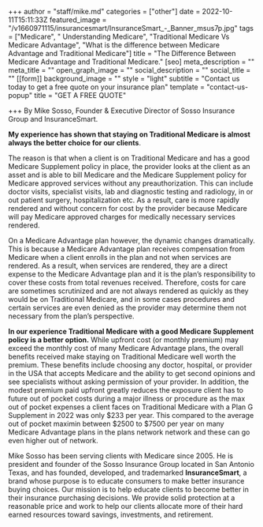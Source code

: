 +++
author = "staff/mike.md"
categories = ["other"]
date = 2022-10-11T15:11:33Z
featured_image = "/v1660971115/insurancesmart/InsuranceSmart_-_Banner_msus7p.jpg"
tags = ["Medicare", " Understanding Medicare", "Traditional Medicare Vs Medicare Advantage", "What is the difference between Medicare Advantage and Traditional Medicare"]
title = "The Difference Between Medicare Advantage and Traditional Medicare."
[seo]
meta_description = ""
meta_title = ""
open_graph_image = ""
social_description = ""
social_title = ""
[[form]]
background_image = ""
style = "light"
subtitle = "Contact us today to get a free quote on your insurance plan"
template = "contact-us-popup"
title = "GET A FREE QUOTE"

+++
By Mike Sosso, Founder & Executive Director of Sosso Insurance Group and InsuranceSmart.

**My experience has shown that staying on Traditional Medicare is almost always the better choice for our clients**.

The reason is that when a client is on Traditional Medicare and has a good Medicare Supplement policy in place, the provider looks at the client as an asset and is able to bill Medicare and the Medicare Supplement policy for Medicare approved services without any preauthorization. This can include doctor visits, specialist visits, lab and diagnostic testing and radiology, in or out patient surgery, hospitalization etc. As a result, care is more rapidly rendered and without concern for cost by the provider because Medicare will pay Medicare approved charges for medically necessary services rendered.

On a Medicare Advantage plan however, the dynamic changes dramatically. This is because a Medicare Advantage plan receives compensation from Medicare when a client enrolls in the plan and not when services are rendered. As a result, when services are rendered, they are a direct expense to the Medicare Advantage plan and it is the plan’s responsibility to cover these costs from total revenues received. Therefore, costs for care are sometimes scrutinized and are not always rendered as quickly as they would be on Traditional Medicare, and in some cases procedures and certain services are even denied as the provider may determine them not necessary from the plan’s perspective.

**In our experience Traditional Medicare with a good Medicare Supplement policy is a better option.**  While upfront cost (or monthly premium) may exceed the monthly cost of many Medicare Advantage plans, the overall benefits received make staying on Traditional Medicare well worth the premium. These benefits include choosing any doctor, hospital, or provider in the USA that accepts Medicare and the ability to get second opinions and see specialists without asking permission of your provider. In addition, the modest premium paid upfront greatly reduces the exposure client has to future out of pocket costs during a major illness or procedure as the max out of pocket expenses a client faces on Traditional Medicare with a Plan G Supplement in 2022 was only $233 per year. This compared to the average out of pocket maximin between $2500 to $7500 per year on many Medicare Advantage plans in the plans network network and these can go even higher out of network.

Mike Sosso has been serving clients with Medicare since 2005. He is president and founder of the Sosso Insurance Group located in San Antonio Texas, and has founded, developed, and trademarked **InsuranceSmart**, a brand whose purpose is to educate consumers to make better insurance buying choices. Our mission is to help educate clients to become better in their insurance purchasing decisions. We provide solid protection at a reasonable price and work to help our clients allocate more of their hard earned resources toward savings, investments, and retirement.